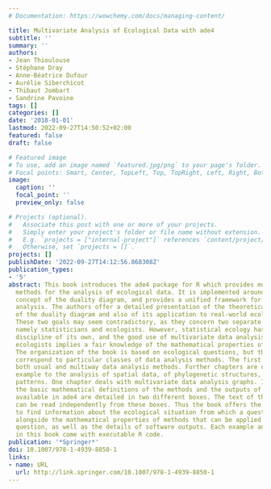 ```yaml
---
# Documentation: https://wowchemy.com/docs/managing-content/

title: Multivariate Analysis of Ecological Data with ade4
subtitle: ''
summary: ''
authors:
- Jean Thioulouse
- Stéphane Dray
- Anne-Béatrice Dufour
- Aurélie Siberchicot
- Thibaut Jombart
- Sandrine Pavoine
tags: []
categories: []
date: '2018-01-01'
lastmod: 2022-09-27T14:50:52+02:00
featured: false
draft: false

# Featured image
# To use, add an image named `featured.jpg/png` to your page's folder.
# Focal points: Smart, Center, TopLeft, Top, TopRight, Left, Right, BottomLeft, Bottom, BottomRight.
image:
  caption: ''
  focal_point: ''
  preview_only: false

# Projects (optional).
#   Associate this post with one or more of your projects.
#   Simply enter your project's folder or file name without extension.
#   E.g. `projects = ["internal-project"]` references `content/project/deep-learning/index.md`.
#   Otherwise, set `projects = []`.
projects: []
publishDate: '2022-09-27T14:12:56.868308Z'
publication_types:
- '5'
abstract: This book introduces the ade4 package for R which provides multivariate
  methods for the analysis of ecological data. It is implemented around the mathematical
  concept of the duality diagram, and provides a unified framework for multivariate
  analysis. The authors offer a detailed presentation of the theoretical framework
  of the duality diagram and also of its application to real-world ecological problems.
  These two goals may seem contradictory, as they concern two separate groups of scientists,
  namely statisticians and ecologists. However, statistical ecology has become a scientific
  discipline of its own, and the good use of multivariate data analysis methods by
  ecologists implies a fair knowledge of the mathematical properties of these methods.
  The organization of the book is based on ecological questions, but these questions
  correspond to particular classes of data analysis methods. The first chapters present
  both usual and multiway data analysis methods. Further chapters are dedicated for
  example to the analysis of spatial data, of phylogenetic structures, and of biodiversity
  patterns. One chapter deals with multivariate data analysis graphs. In each chapter,
  the basic mathematical definitions of the methods and the outputs of the R functions
  available in ade4 are detailed in two different boxes. The text of the book itself
  can be read independently from these boxes. Thus the book offers the opportunity
  to find information about the ecological situation from which a question raises
  alongside the mathematical properties of methods that can be applied to answer this
  question, as well as the details of software outputs. Each example and all the graphs
  in this book come with executable R code.
publication: '*Springer*'
doi: 10.1007/978-1-4939-8850-1
links:
- name: URL
  url: http://link.springer.com/10.1007/978-1-4939-8850-1
---
```

